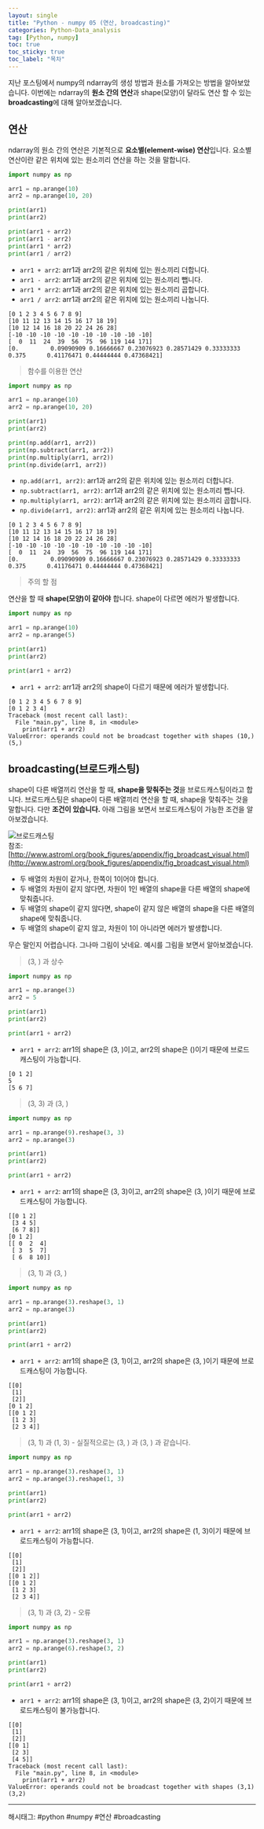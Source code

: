 ```yaml
---
layout: single
title: "Python - numpy 05 (연산, broadcasting)"
categories: Python-Data_analysis
tag: [Python, numpy]
toc: true
toc_sticky: true
toc_label: "목차"
---
```

지난 포스팅에서 numpy의 ndarray의 생성 방법과 원소를 가져오는 방법을 알아보았습니다. 이번에는 ndarray의 **원소 간의 연산**과 shape(모양)이 달라도 연산 할 수 있는 **broadcasting**에 대해 알아보겠습니다.

## 연산

ndarray의 원소 간의 연산은 기본적으로 **요소별(element-wise) 연산**입니다. 요소별 연산이란 같은 위치에 있는 원소끼리 연산을 하는 것을 말합니다.

```python
import numpy as np

arr1 = np.arange(10)
arr2 = np.arange(10, 20)

print(arr1)
print(arr2)

print(arr1 + arr2)
print(arr1 - arr2)
print(arr1 * arr2)
print(arr1 / arr2)
```

- `arr1 + arr2`: arr1과 arr2의 같은 위치에 있는 원소끼리 더합니다.
- `arr1 - arr2`: arr1과 arr2의 같은 위치에 있는 원소끼리 뺍니다.
- `arr1 * arr2`: arr1과 arr2의 같은 위치에 있는 원소끼리 곱합니다.
- `arr1 / arr2`: arr1과 arr2의 같은 위치에 있는 원소끼리 나눕니다.

```shell
[0 1 2 3 4 5 6 7 8 9]
[10 11 12 13 14 15 16 17 18 19]
[10 12 14 16 18 20 22 24 26 28]
[-10 -10 -10 -10 -10 -10 -10 -10 -10 -10]
[  0  11  24  39  56  75  96 119 144 171]
[0.         0.09090909 0.16666667 0.23076923 0.28571429 0.33333333 0.375      0.41176471 0.44444444 0.47368421]
```

> 함수를 이용한 연산

```python
import numpy as np

arr1 = np.arange(10)
arr2 = np.arange(10, 20)

print(arr1)
print(arr2)

print(np.add(arr1, arr2))
print(np.subtract(arr1, arr2))
print(np.multiply(arr1, arr2))
print(np.divide(arr1, arr2))
```

- `np.add(arr1, arr2)`: arr1과 arr2의 같은 위치에 있는 원소끼리 더합니다.
- `np.subtract(arr1, arr2)`: arr1과 arr2의 같은 위치에 있는 원소끼리 뺍니다.
- `np.multiply(arr1, arr2)`: arr1과 arr2의 같은 위치에 있는 원소끼리 곱합니다.
- `np.divide(arr1, arr2)`: arr1과 arr2의 같은 위치에 있는 원소끼리 나눕니다.

```shell
[0 1 2 3 4 5 6 7 8 9]
[10 11 12 13 14 15 16 17 18 19]
[10 12 14 16 18 20 22 24 26 28]
[-10 -10 -10 -10 -10 -10 -10 -10 -10 -10]
[  0  11  24  39  56  75  96 119 144 171]
[0.         0.09090909 0.16666667 0.23076923 0.28571429 0.33333333 0.375      0.41176471 0.44444444 0.47368421]
```

> 주의 할 점

연산을 할 때 **shape(모양)이 같아야** 합니다. shape이 다르면 에러가 발생합니다.

```python
import numpy as np

arr1 = np.arange(10)
arr2 = np.arange(5)

print(arr1)
print(arr2)

print(arr1 + arr2)
```

- `arr1 + arr2`: arr1과 arr2의 shape이 다르기 때문에 에러가 발생합니다.

```shell
[0 1 2 3 4 5 6 7 8 9]
[0 1 2 3 4]
Traceback (most recent call last):
  File "main.py", line 8, in <module>
    print(arr1 + arr2)
ValueError: operands could not be broadcast together with shapes (10,) (5,)
```

## broadcasting(브로드캐스팅)

shape이 다른 배열끼리 연산을 할 때, **shape을 맞춰주는 것**을 브로드캐스팅이라고 합니다. 브로드캐스팅은 shape이 다른 배열끼리 연산을 할 때, shape을 맞춰주는 것을 말합니다. 다만 **조건이 있습니다.**  아래 그림을 보면서 브로드캐스팅이 가능한 조건을 알아보겠습니다.

![브로드캐스팅](http://www.astroml.org/_images/fig_broadcast_visual_1.png)  
참조: [http://www.astroml.org/book_figures/appendix/fig_broadcast_visual.html](http://www.astroml.org/book_figures/appendix/fig_broadcast_visual.html)

- 두 배열의 차원이 같거나, 한쪽이 1이어야 합니다.
- 두 배열의 차원이 같지 않다면, 차원이 1인 배열의 shape을 다른 배열의 shape에 맞춰줍니다.
- 두 배열의 shape이 같지 않다면, shape이 같지 않은 배열의 shape을 다른 배열의 shape에 맞춰줍니다.
- 두 배열의 shape이 같지 않고, 차원이 1이 아니라면 에러가 발생합니다.

무슨 말인지 어렵습니다. 그나마 그림이 낫네요. 예시를 그림을 보면서 알아보겠습니다.

> (3, ) 과 상수

```python
import numpy as np

arr1 = np.arange(3)
arr2 = 5

print(arr1)
print(arr2)

print(arr1 + arr2)
```

- `arr1 + arr2`: arr1의 shape은 (3, )이고, arr2의 shape은 ()이기 때문에 브로드캐스팅이 가능합니다.

```shell
[0 1 2]
5
[5 6 7]
```

> (3, 3) 과 (3, )

```python
import numpy as np

arr1 = np.arange(9).reshape(3, 3)
arr2 = np.arange(3)

print(arr1)
print(arr2)

print(arr1 + arr2)
```

- `arr1 + arr2`: arr1의 shape은 (3, 3)이고, arr2의 shape은 (3, )이기 때문에 브로드캐스팅이 가능합니다.

```shell
[[0 1 2]
 [3 4 5]
 [6 7 8]]
[0 1 2]
[[ 0  2  4]
 [ 3  5  7]
 [ 6  8 10]]
```

> (3, 1) 과 (3, )

```python
import numpy as np

arr1 = np.arange(3).reshape(3, 1)
arr2 = np.arange(3)

print(arr1)
print(arr2)

print(arr1 + arr2)
```

- `arr1 + arr2`: arr1의 shape은 (3, 1)이고, arr2의 shape은 (3, )이기 때문에 브로드캐스팅이 가능합니다.

```shell
[[0]
 [1]
 [2]]
[0 1 2]
[[0 1 2]
 [1 2 3]
 [2 3 4]]
```

> (3, 1) 과 (1, 3) - 실질적으로는 (3, ) 과 (3, ) 과 같습니다.

```python
import numpy as np

arr1 = np.arange(3).reshape(3, 1)
arr2 = np.arange(3).reshape(1, 3)

print(arr1)
print(arr2)

print(arr1 + arr2)
```

- `arr1 + arr2`: arr1의 shape은 (3, 1)이고, arr2의 shape은 (1, 3)이기 때문에 브로드캐스팅이 가능합니다.

```shell
[[0]
 [1]
 [2]]
[[0 1 2]]
[[0 1 2]
 [1 2 3]
 [2 3 4]]
```

> (3, 1) 과 (3, 2) - 오류

```python
import numpy as np

arr1 = np.arange(3).reshape(3, 1)
arr2 = np.arange(6).reshape(3, 2)

print(arr1)
print(arr2)

print(arr1 + arr2)
```

- `arr1 + arr2`: arr1의 shape은 (3, 1)이고, arr2의 shape은 (3, 2)이기 때문에 브로드캐스팅이 불가능합니다.

```shell
[[0]
 [1]
 [2]]
[[0 1]
 [2 3]
 [4 5]]
Traceback (most recent call last):
  File "main.py", line 8, in <module>
    print(arr1 + arr2)
ValueError: operands could not be broadcast together with shapes (3,1) (3,2)
```

---

해시태그: #python #numpy #연산 #broadcasting
